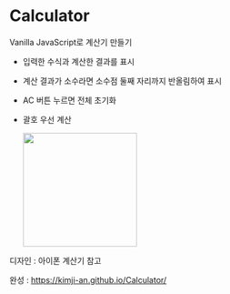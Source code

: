 # Calculator
Vanilla JavaScript로 계산기 만들기

- 입력한 수식과 계산한 결과를 표시
- 계산 결과가 소수라면 소수점 둘째 자리까지 반올림하여 표시
- AC 버튼 누르면 전체 초기화
- 괄호 우선 계산

  <img src="https://github.com/KimJi-An/Calculator/assets/81233665/0c28f57f-e9d8-4333-a121-e94b09f6fce7" width="200">

디자인 : 아이폰 계산기 참고

완성 :  https://kimji-an.github.io/Calculator/
